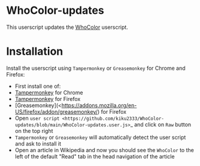 # WhoColor-updates
This userscript updates the [WhoColor](https://github.com/wikiwho/WhoColor) userscript.
# Installation
Install the userscript using ``Tampermonkey`` or ``Greasemonkey`` for Chrome and Firefox:

- First install one of:
 - [Tampermonkey](https://chrome.google.com/webstore/detail/tampermonkey/dhdgffkkebhmkfjojejmpbldmpobfkfo/) for Chrome
 - [Tampermonkey](https://addons.mozilla.org/en-US/firefox/addon/tampermonkey/) for Firefox
 - [Greasemonkey](<https://addons.mozilla.org/en-US/firefox/addon/greasemonkey/) for Firefox
- Open `user script <https://github.com/kiku2333/WhoColor-updates/blob/main/WhoColor-updates.user.js>`_ and click on ``Raw`` button on the top right
- ``Tampermonkey`` or ``Greasemonkey`` will automatically detect the user script and ask to install it
- Open an article in Wikipedia and now you should see the ``WhoColor`` to the left of the default "Read" tab in the head navigation of the article
